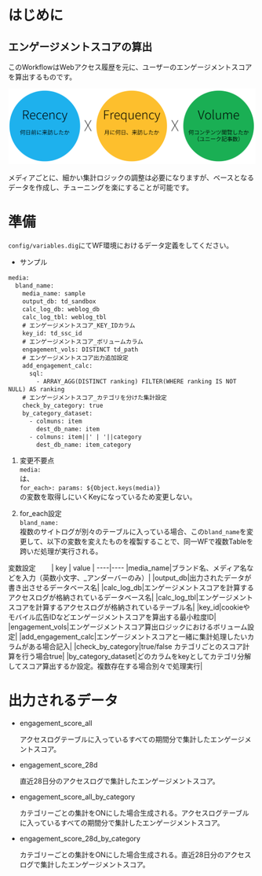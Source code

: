 # はじめに
  
## エンゲージメントスコアの算出
  
このWorkflowはWebアクセス履歴を元に、ユーザーのエンゲージメントスコアを算出するものです。
  
![RFV](https://github.com/tsukaharakazuki/image/blob/master/rfv.png?raw=true "RFV")
  
メディアごとに、細かい集計ロジックの調整は必要になりますが、ベースとなるデータを作成し、チューニングを楽にすることが可能です。
  
# 準備
  
`config/variables.dig`にてWF環境におけるデータ定義をしてください。

- サンプル
```
media:
  bland_name:
    media_name: sample
    output_db: td_sandbox
    calc_log_db: weblog_db
    calc_log_tbl: weblog_tbl
    # エンゲージメントスコア_KEY_IDカラム
    key_id: td_ssc_id
    # エンゲージメントスコア_ボリュームカラム
    engagement_vols: DISTINCT td_path 
    # エンゲージメントスコア出力追加設定
    add_engagement_calc:
      sql: 
        - ARRAY_AGG(DISTINCT ranking) FILTER(WHERE ranking IS NOT NULL) AS ranking
    # エンゲージメントスコア_カテゴリを分けた集計設定
    check_by_category: true
    by_category_dataset:
      - colmuns: item
        dest_db_name: item
      - colmuns: item||' | '||category
        dest_db_name: item_category
```
  
1. 変更不要点  
`media:`  
は、  
`for_each>: params: ${Object.keys(media)}`  
の変数を取得しにいくKeyになっているため変更しない。  

1. for_each設定  
`bland_name:`  
複数のサイトログが別々のテーブルに入っている場合、この`bland_name`を変更して、以下の変数を変えたものを複製することで、同一WFで複数Tableを跨いだ処理が実行される。  

変数設定　　
| key | value |
----|---- 
|media_name|ブランド名、メディア名などを入力（英数小文字、_アンダーバーのみ）|
|output_db|出力されたデータが書き出させるデータベース名|
|calc_log_db|エンゲージメントスコアを計算するアクセスログが格納されているデータベース名|
|calc_log_tbl|エンゲージメントスコアを計算するアクセスログが格納されているテーブル名|
|key_id|cookieやモバイル広告IDなどエンゲージメントスコアを算出する最小粒度ID|
|engagement_vols|エンゲージメントスコア算出ロジックにおけるボリューム設定|
|add_engagement_calc|エンゲージメントスコアと一緒に集計処理したいカラムがある場合記入|
|check_by_category|true/false カテゴリごとのスコア計算を行う場合true|
|by_category_dataset|どのカラムをkeyとしてカテゴリ分解してスコア算出するか設定。複数存在する場合別々で処理実行|
  
# 出力されるデータ
  
- engagement_score_all
  
  アクセスログテーブルに入っているすべての期間分で集計したエンゲージメントスコア。
  
- engagement_score_28d
  
  直近28日分のアクセスログで集計したエンゲージメントスコア。
  
- engagement_score_all_by_category
  
  カテゴリーごとの集計をONにした場合生成される。アクセスログテーブルに入っているすべての期間分で集計したエンゲージメントスコア。
   
- engagement_score_28d_by_category
  
  カテゴリーごとの集計をONにした場合生成される。直近28日分のアクセスログで集計したエンゲージメントスコア。
  
